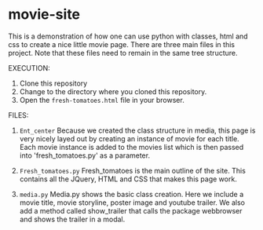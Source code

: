 # movie-site
This is a demonstration of how one can use python with classes, html and css to create a nice little movie page.
There are three main files in this project.  Note that these files need to remain in the same tree structure. 

EXECUTION:

1. Clone this repository
2. Change to the directory where you cloned this repository.
3. Open the `fresh-tomatoes.html` file in your browser.

FILES:

1. `Ent_center`
Because we created the class structure in media, this page is very nicely layed out by creating an instance of movie for each title. Each movie instance is added to the movies list which is then passed into 'fresh_tomatoes.py' as a parameter. 

2. `Fresh_tomatoes.py`
Fresh_tomatoes is the main outline of the site. 
This contains all the JQuery, HTML and CSS that makes this page work.

3. `media.py`
Media.py shows the basic class creation. Here we include a movie title, movie storyline, poster image and youtube trailer.
 We also add a method called show_trailer that calls the package webbrowser and shows the trailer in a modal.

